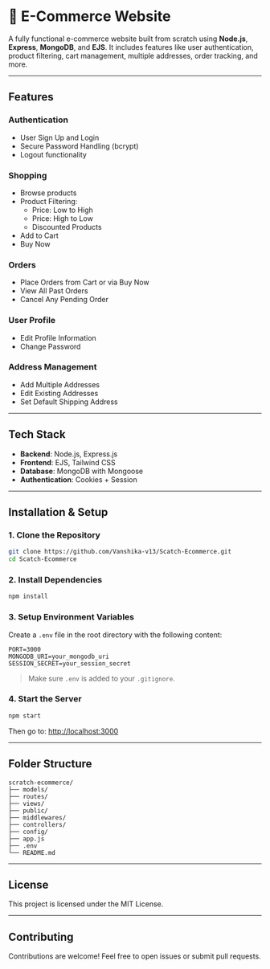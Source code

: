 # 🛒 E-Commerce Website

A fully functional e-commerce website built from scratch using **Node.js**, **Express**, **MongoDB**, and **EJS**. It includes features like user authentication, product filtering, cart management, multiple addresses, order tracking, and more.

---

##  Features

###  Authentication
- User Sign Up and Login
- Secure Password Handling (bcrypt)
- Logout functionality

###  Shopping
- Browse products
- Product Filtering:
  - Price: Low to High
  - Price: High to Low
  - Discounted Products
- Add to Cart
- Buy Now

###  Orders
- Place Orders from Cart or via Buy Now
- View All Past Orders
- Cancel Any Pending Order

###  User Profile
- Edit Profile Information
- Change Password

###  Address Management
- Add Multiple Addresses
- Edit Existing Addresses
- Set Default Shipping Address

---

##  Tech Stack

- **Backend**: Node.js, Express.js
- **Frontend**: EJS, Tailwind CSS
- **Database**: MongoDB with Mongoose
- **Authentication**: Cookies + Session

---

##  Installation & Setup

### 1. Clone the Repository

```bash
git clone https://github.com/Vanshika-v13/Scatch-Ecommerce.git
cd Scatch-Ecommerce
```

### 2. Install Dependencies

```bash
npm install
```

### 3. Setup Environment Variables

Create a `.env` file in the root directory with the following content:

```env
PORT=3000
MONGODB_URI=your_mongodb_uri
SESSION_SECRET=your_session_secret
```

> Make sure `.env` is added to your `.gitignore`.

### 4. Start the Server

```bash
npm start
```

Then go to: [http://localhost:3000](http://localhost:3000)

---

##  Folder Structure

```
scratch-ecommerce/
├── models/
├── routes/
├── views/
├── public/
├── middlewares/
├── controllers/
├── config/
├── app.js
├── .env
└── README.md
```

---

##  License

This project is licensed under the MIT License.

---

##  Contributing

Contributions are welcome! Feel free to open issues or submit pull requests.

